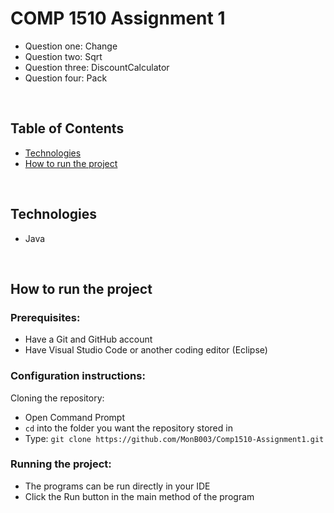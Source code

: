 # COMP 1510 Assignment 1

- Question one: Change
- Question two: Sqrt
- Question three: DiscountCalculator
- Question four: Pack

<br>

## Table of Contents
- [Technologies](#technologies)
- [How to run the project](#how-to-run-project)

<br>

## Technologies
* Java

<br>

## <a id="how-to-run-project">How to run the project</a>
### Prerequisites:
- Have a Git and GitHub account
- Have Visual Studio Code or another coding editor (Eclipse)

### Configuration instructions:

Cloning the repository:
- Open Command Prompt 
- `cd` into the folder you want the repository stored in
- Type: `git clone https://github.com/MonB003/Comp1510-Assignment1.git`


### Running the project:
- The programs can be run directly in your IDE
- Click the Run button in the main method of the program
